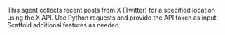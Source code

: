 <!-- Use this file to provide workspace-specific custom instructions to Copilot. For more details, visit https://code.visualstudio.com/docs/copilot/copilot-customization#_use-a-githubcopilotinstructionsmd-file -->

This agent collects recent posts from X (Twitter) for a specified location using the X API. Use Python requests and provide the API token as input. Scaffold additional features as needed.
